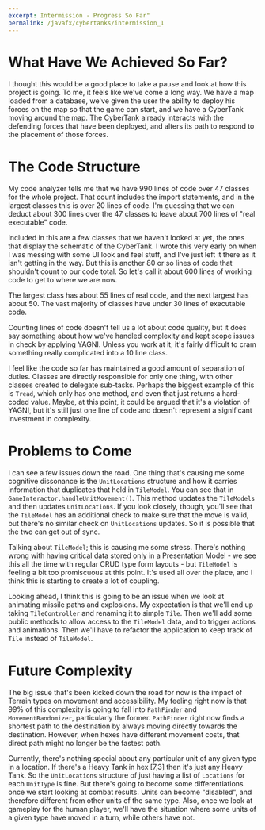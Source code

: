 ```yaml
---
excerpt: Intermission - Progress So Far"
permalink: /javafx/cybertanks/intermission_1
---
```


# What Have We Achieved So Far?

I thought this would be a good place to take a pause and look at how this project is going.  To me, it feels like we've come a long way.  We have a map loaded from a database, we've given the user the ability to deploy his forces on the map so that the game can start, and we have a CyberTank moving around the map.  The CyberTank already interacts with the defending forces that have been deployed, and alters its path to respond to the placement of those forces.



# The Code Structure

My code analyzer tells me that we have 990 lines of code over 47 classes for the whole project.  That count includes the import statements, and in the largest classes this is over 20 lines of code.  I'm guessing that we can deduct about 300 lines over the 47 classes to leave about 700 lines of "real executable" code.  

Included in this are a few classes that we haven't looked at yet, the ones that display the schematic of the CyberTank.  I wrote this very early on when I was messing with some UI look and feel stuff, and I've just left it there as it isn't getting in the way.  But this is another 80 or so lines of code that shouldn't count to our code total.  So let's call it about 600 lines of working code to get to where we are now.

The largest class has about 55 lines of real code, and the next largest has about 50.   The vast majority of classes have under 30 lines of executable code.  

Counting lines of code doesn't tell us a lot about code quality, but it does say something about how we've handled complexity and kept scope issues in check by applying YAGNI.  Unless you work at it, it's fairly difficult to cram something really complicated into a 10 line class.

I feel like the code so far has maintained a good amount of separation of duties.  Classes are directly responsible for only one thing, with other classes created to delegate sub-tasks. Perhaps the biggest example of this is `Tread`, which only has one method, and even that just returns a hard-coded value.  Maybe, at this point, it could be argued that it's a violation of YAGNI, but it's still just one line of code and doesn't represent a significant investment in complexity.  

# Problems to Come

I can see a few issues down the road.  One thing that's causing me some cognitive dissonance is the `UnitLocations` structure and how it carries information that duplicates that held in `TileModel`.  You can see that in `GameInteractor.handleUnitMovement()`.  This method updates the `TileModels` and then updates `UnitLocations`.  If you look closely, though, you'll see that the `TileModel` has an additional check to make sure that the move is valid, but there's no similar check on `UnitLocations` updates.  So it is possible that the two can get out of sync.  

Talking about `TileModel`; this is causing me some stress.  There's nothing wrong with having critical data stored only in a Presentation Model - we see this all the time with regular CRUD type form layouts - but `TileModel` is feeling a bit too promiscuous at this point.  It's used all over the place, and I think this is starting to create a lot of coupling.  

Looking ahead, I think this is going to be an issue when we look at animating missile paths and explosions.  My expectation is that we'll end up taking `TileController` and renaming it to simple `Tile`.  Then we'll add some public methods to allow access to the `TileModel` data, and to trigger actions and animations.  Then we'll have to refactor the application to keep track of `Tile` instead of `TileModel`.  

# Future Complexity

The big issue that's been kicked down the road for now is the impact of Terrain types on movement and accessibility.  My feeling right now is that 99% of this complexity is going to fall into `PathFinder` and `MovementRandomizer`, particularly the former.  `PathFinder` right now finds a shortest path to the destination by always moving directly towards the destination.  However, when hexes have different movement costs, that direct path might no longer be the fastest path.  

Currently, there's nothing special about any particular unit of any given type in a location.  If there's a Heavy Tank in hex [7,3] then it's just any Heavy Tank.  So the `UnitLocations` structure of just having a list of `Locations` for each `UnitType` is fine.  But there's going to become some differentiations once we start looking at combat results.  Units can become "disabled", and therefore different from other units of the same type.  Also, once we look at gameplay for the human player, we'll have the situation where some units of a given type have moved in a turn, while others have not.  
